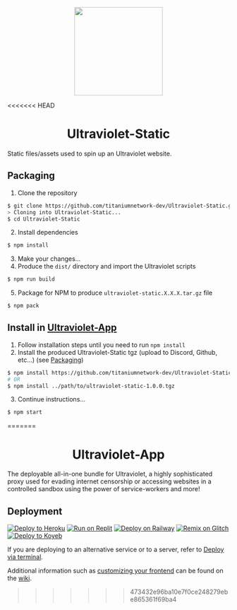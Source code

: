 <p align="center"><img src="https://raw.githubusercontent.com/titaniumnetwork-dev/Ultraviolet-Static/main/public/uv.png" height="200"></p>

<<<<<<< HEAD
<h1 align="center">Ultraviolet-Static</h1>

Static files/assets used to spin up an Ultraviolet website.

## Packaging

1. Clone the repository

```sh
$ git clone https://github.com/titaniumnetwork-dev/Ultraviolet-Static.git
> Cloning into Ultraviolet-Static...
$ cd Ultraviolet-Static
```

2. Install dependencies

```sh
$ npm install
```

3. Make your changes...
4. Produce the `dist/` directory and import the Ultraviolet scripts

```sh
$ npm run build
```

5. Package for NPM to produce `ultraviolet-static.X.X.X.tar.gz` file

```sh
$ npm pack
```

## Install in [Ultraviolet-App](https://github.com/titaniumnetwork-dev/Ultraviolet-App.git)

1. Follow installation steps until you need to run `npm install`
2. Install the produced Ultraviolet-Static tgz (upload to Discord, Github, etc...) (see [Packaging](#packaging))

```sh
$ npm install https://github.com/titaniumnetwork-dev/Ultraviolet-Static/releases/download/v1.0.0/ultraviolet-static-1.0.0.tgz
# OR
$ npm install ../path/to/ultraviolet-static-1.0.0.tgz
```

3. Continue instructions...

```sh
$ npm start
```
=======
<h1 align="center">Ultraviolet-App</h1>

The deployable all-in-one bundle for Ultraviolet, a highly sophisticated proxy used for evading internet censorship or accessing websites in a controlled sandbox using the power of service-workers and more!

## Deployment

[![Deploy to Heroku](https://binbashbanana.github.io/deploy-buttons/buttons/remade/heroku.svg)](https://github.com/titaniumnetwork-dev/Ultraviolet-App/wiki/Deploy-to-Heroku)
[![Run on Replit](https://binbashbanana.github.io/deploy-buttons/buttons/remade/replit.svg)](https://github.com/titaniumnetwork-dev/Ultraviolet-App/wiki/Run-on-Replit)
[![Deploy on Railway](https://binbashbanana.github.io/deploy-buttons/buttons/remade/railway.svg)](https://github.com/titaniumnetwork-dev/Ultraviolet-App/wiki/Deploy-on-Railway)
[![Remix on Glitch](https://binbashbanana.github.io/deploy-buttons/buttons/remade/glitch.svg)](https://github.com/titaniumnetwork-dev/Ultraviolet-App/wiki/Remix-on-Glitch)
[![Deploy to Koyeb](https://binbashbanana.github.io/deploy-buttons/buttons/remade/koyeb.svg)](https://github.com/titaniumnetwork-dev/Ultraviolet-App/wiki/Deploy-to-Koyeb)

If you are deploying to an alternative service or to a server, refer to [Deploy via terminal](https://github.com/titaniumnetwork-dev/Ultraviolet-App/wiki/Deploy-via-terminal).

Additional information such as [customizing your frontend](https://github.com/titaniumnetwork-dev/Ultraviolet-App/wiki/Customizing-your-frontend) can be found on the [wiki](https://github.com/titaniumnetwork-dev/Ultraviolet-App/wiki).
>>>>>>> 473432e96ba10e7f0ce248279ebe865361f69ba4
